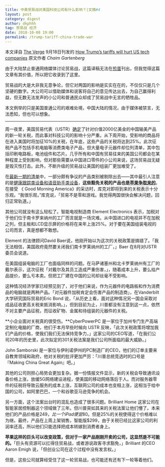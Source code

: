 ```yaml
---
title: 中美贸易战对美国科技公司有什么影响？|文摘#4
layout: post
category: digest
author: dkphhh
tag: 贸易战 经济
date: 2018-10-08 19:00
permalink: /trump-tariff-china-trade-war
---
```


本文译自 [The Verge](https://www.theverge.com/) 9月18日刊发的 [How Trump’s tariffs will hurt US tech companies](https://www.theverge.com/2018/9/18/17873440/trump-tariff-china-tech-apple-trade-war) 原文作者 *Chaim Gartenberg*

由于大陆禁止普通网络媒体讨论贸易战，这篇译稿无法在[煎蛋](http://jandan.net/)刊出，但我觉得这篇文章有其价值，所以把它收录到了这里。

贸易战的大是大非我无意争论，但它对两国的影响是实实在在的，不仅仅只是几个坚硬的数字。大公司可以借助媒体和说客将自己的意见传达出去，为自己赢得利益，但无数无法发声的小公司和普通民众却成了贸易战中无言的牺牲品。

本文例举的只是美国普通公司的艰难处境，中国大陆的情况，由于媒体被禁言，无法悉知，但也可以想象。

---

周一夜里，美国贸易代表（USTR）[确定](https://ustr.gov/about-us/policy-offices/press-office/press-releases/2018/september/ustr-finalizes-tariffs-200)了针对价值2000亿美金的中国输美产品的新一轮关税，而此事对科技公司的影响十分严重。从下周开始，受影响的商品将在进入美国时将加征10%的关税，在年底，这些产品的关税将达到25%。此次征税产品不包括手机电脑等消费类电子产品，但大量电子元器件却位列清单，其中包括印刷电路板，电池组件和芯片。几乎所有和中国有贸易往来的美国公司都会在某种程度上受到影响，但对那些需要从中国进口零件的小公司来说，这场贸易战无疑是毁灭性打击。此外，不断升级的贸易战让美国的组装厂更加难受了。

在[最新一期的清单](https://ustr.gov/sites/default/files/enforcement/301Investigations/Tariff%20List_09.17.18.pdf)中，一部分颇有争议的产品类别被剔除出去——其中最引人注意的是[健康跟踪类设备和语音助手类设备](https://www.theverge.com/2018/9/17/17870920/trump-tariff-fitness-trackers-apple-watch-voice-assistants-fitbit-homepod)，**这些豁免关税的产品也是[苹果争取来的](https://cdn.vox-cdn.com/uploads/chorus_asset/file/12868247/P_Apple_Inc_Section_301_List_3_Comments.pdf)**。在接受 《 Good Morning America》的采访时，库克对即将到来的关税表示十分乐观。“我很乐观，”库克说，「贸易不是零和游戏。我觉得两国很快会解决问题，回归正常轨道。」

其他公司就没有这么轻松了。智能电视制造商 Element Electronics 表示，加税对于他们位于南卡罗来纳州的工厂而言就是一场灾难。从中国进口的电视并不在加税之列，但主板和LCD显示屏的价格将在来年上涨25%。对于要在美国组装电视的公司而言，真是想都不敢想。

Element 的法律顾问David Baer说，他刚开始以为这次的关税政策是搞错了。「我无法相信，美国政府竟然要关闭我们南卡罗莱纳州的工厂，」Baer 在8月对USTR委员会说道。

在美国组装电脑的工厂也面临同样的问题。在马萨诸塞州和北卡罗莱纳州有工厂的戴尔表示，这次征税「对戴尔及其员工造成严重伤害，」，随着成本上升，要么给产品提价，要么亏本卖。但把工厂建在中国的公司却丝毫不受影响。

这种情况经济学家已经预见到了，对于他们来说，作为元器件的电路板和作为消费品的电脑就是两种产品。「对元器件加税肯定会伤害产品的制造商」，在Vanderbilt 大学研究国际贸易的Eric Bond 说，「从历史上看，面对这种情况另一国会采取对成品征收更高关税来抵消影响。」，但到目前为止，川普都没有注意到这一点，依然不对主要产品征税，而征收矿物、金属和待组装的元器件的关税。

**小企业面对关税真的很受伤。**CyberPowerPC 是一家位于加州专门生产高端定制化电脑的厂商，他们于本月早些时候向 USTR 反映，「此次关税政策将增加我们产品的价格，使我们我们无法保持竞争力，」这家公司的CEO写道，「在我们公司20年的历史里，此次拟定的301关税法案是我们公司所面临的最大威胁。」

John Samborski 是一家位与伊利诺伊州的PC制造厂的CEO，他们的订单主要来自教育领域和政府，他对关税的批评更加严厉：「川普总统竞选时的口号是『Making China Great Again』吧。」

其他的公司则担心局势会更加复杂。据一份情报文件显示，新的关税会导致通讯设备价格上涨，放缓5G网络建设进程，使美国的移动网络落后于人。而对服务器零件的征税将导致云服务的成本上涨，互联网公司的成本也变相上涨，这相当于给中国的公司，如阿里巴巴，一个和谷歌亚马逊竞争的机会。

另一方面，这个法案出台时的混乱也造成了很多问题。Brilliant Home 这家公司在智能家居控制器这个领域做了三年。但川普突如其来的关税法案让他们懵了。本来他们的产品价格是$249，比一个iPad 便宜$80。但是25%的关税使得这个价格难以为继。最终，产品在上周上架销售，智能版$299，由于关税已经比这家公司的利润率还高，所以他们只能选择把成本转嫁到消费者身上。

**苹果这样的巨头可以改变政策，但对于一家产品刚刚开卖的公司，这显然是不可能的。**「巨头有资源可以扛得住贸易战，或者游说政客寻求豁免，」Brilliant 的CEO Aaron Emigh 说，「但创业公司在这个过程中没有发言权。」

但是，这些公司就算经受住了这一轮贸易战，也可能还有还有下一轮等着他们。
